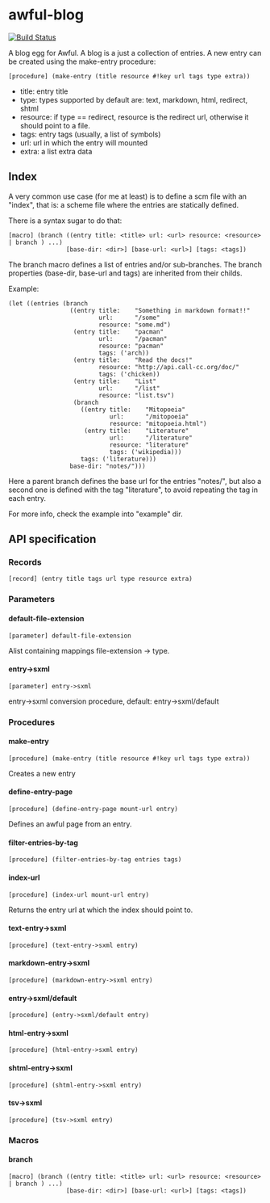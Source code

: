 # awful-blog 

[![Build Status](https://travis-ci.org/hugoArregui/awful-blog.png)](https://travis-ci.org/hugoArregui/awful-blog)

A blog egg for Awful. A blog is a just a collection of entries. A new entry can be created using the make-entry procedure:

	[procedure] (make-entry (title resource #!key url tags type extra))

-  title: entry title
-  type: types supported by default are: text, markdown, html, redirect, shtml
-  resource: if type == redirect, resource is the redirect url,
   otherwise it should point to a file.
-  tags: entry tags (usually, a list of symbols)
-  url: url in which the entry will mounted
-  extra: a list extra data


## Index


A very common use case (for me at least) is to define a scm file with an
"index", that is: a scheme file where the entries are statically defined.

There is a syntax sugar to do that:

    [macro] (branch ((entry title: <title> url: <url> resource: <resource> | branch ) ...)
                    [base-dir: <dir>] [base-url: <url>] [tags: <tags])

The branch macro defines a list of entries and/or sub-branches. The branch
properties (base-dir, base-url and tags) are inherited from their childs.

Example:

    (let ((entries (branch
                     ((entry title:    "Something in markdown format!!" 
                             url:      "/some" 
                             resource: "some.md")
                      (entry title:    "pacman"
                             url:      "/pacman" 
                             resource: "pacman"
                             tags: ('arch))
                      (entry title:    "Read the docs!"
                             resource: "http://api.call-cc.org/doc/"
                             tags: ('chicken))
                      (entry title:    "List"
                             url:      "/list"
                             resource: "list.tsv")
                      (branch
                        ((entry title:    "Mitopoeia"
                                url:      "/mitopoeia" 
                                resource: "mitopoeia.html")
                         (entry title:    "Literature" 
                                url:      "/literature" 
                                resource: "literature" 
                                tags: ('wikipedia)))
                        tags: ('literature)))
                     base-dir: "notes/")))

Here a parent branch defines the base url for the entries "notes/", but also
a second one is defined with the tag "literature", to avoid repeating the tag in
each entry.

For more info, check the example into "example" dir.

## API specification 

### Records 

    [record] (entry title tags url type resource extra)

### Parameters

#### default-file-extension

    [parameter] default-file-extension 

Alist containing mappings file-extension -> type.

####  entry->sxml 

    [parameter] entry->sxml

entry->sxml conversion procedure, default: entry->sxml/default 

### Procedures

#### make-entry

	[procedure] (make-entry (title resource #!key url tags type extra))

Creates a new entry

#### define-entry-page 

    [procedure] (define-entry-page mount-url entry)

Defines an awful page from an entry. 

#### filter-entries-by-tag

    [procedure] (filter-entries-by-tag entries tags)

#### index-url 

    [procedure] (index-url mount-url entry)

Returns the entry url at which the index should point to.

#### text-entry->sxml 

    [procedure] (text-entry->sxml entry)

#### markdown-entry->sxml 

    [procedure] (markdown-entry->sxml entry)

#### entry->sxml/default 

    [procedure] (entry->sxml/default entry)
    
#### html-entry->sxml

    [procedure] (html-entry->sxml entry)

#### shtml-entry->sxml

    [procedure] (shtml-entry->sxml entry)

#### tsv->sxml

    [procedure] (tsv->sxml entry)

### Macros

#### branch

    [macro] (branch ((entry title: <title> url: <url> resource: <resource> | branch ) ...)
                    [base-dir: <dir>] [base-url: <url>] [tags: <tags])

